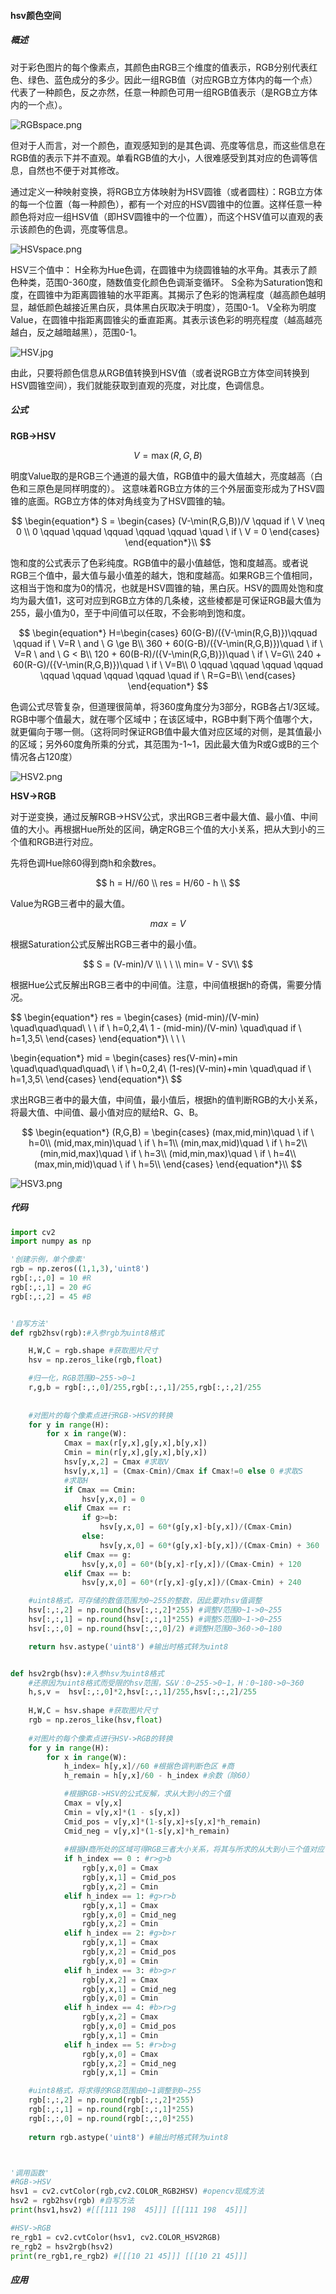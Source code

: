 #### hsv颜色空间

##### 概述

对于彩色图片的每个像素点，其颜色由RGB三个维度的值表示，RGB分别代表红色、绿色、蓝色成分的多少。因此一组RGB值（对应RGB立方体内的每一个点）代表了一种颜色，反之亦然，任意一种颜色可用一组RGB值表示（是RGB立方体内的一个点）。

![RGBspace.png](auxiliary\RGBspace.png)

但对于人而言，对一个颜色，直观感知到的是其色调、亮度等信息，而这些信息在RGB值的表示下并不直观。单看RGB值的大小，人很难感受到其对应的色调等信息，自然也不便于对其修改。

通过定义一种映射变换，将RGB立方体映射为HSV圆锥（或者圆柱）：RGB立方体的每一个位置（每一种颜色），都有一个对应的HSV圆锥中的位置。这样任意一种颜色将对应一组HSV值（即HSV圆锥中的一个位置），而这个HSV值可以直观的表示该颜色的色调，亮度等信息。

![HSVspace.png](auxiliary\HSVspace.png)

HSV三个值中：
H全称为Hue色调，在圆锥中为绕圆锥轴的水平角。其表示了颜色种类，范围0-360度，随数值变化颜色色调渐变循环。
S全称为Saturation饱和度，在圆锥中为距离圆锥轴的水平距离。其揭示了色彩的饱满程度（越高颜色越明显，越低颜色越接近黑白灰，具体黑白灰取决于明度），范围0-1。
V全称为明度Value，在圆锥中指距离圆锥尖的垂直距离。其表示该色彩的明亮程度（越高越亮越白，反之越暗越黑），范围0-1。

![HSV.jpg](auxiliary\HSV.jpg)

由此，只要将颜色信息从RGB值转换到HSV值（或者说RGB立方体空间转换到HSV圆锥空间），我们就能获取到直观的亮度，对比度，色调信息。

##### 公式

**RGB->HSV**

$$
V = \max(R,G,B)
$$

明度Value取的是RGB三个通道的最大值，RGB值中的最大值越大，亮度越高（白色和三原色是同样明度的）。
这意味着RGB立方体的三个外层面变形成为了HSV圆锥的底面。RGB立方体的体对角线变为了HSV圆锥的轴。

$$
\begin{equation*}
S = \begin{cases}
(V-\min(R,G,B))/V \qquad if \ V \neq 0 \\
0 \qquad \qquad \qquad \qquad \qquad \quad \ if \ V = 0
\end{cases}
\end{equation*}\\
$$

饱和度的公式表示了色彩纯度。RGB值中的最小值越低，饱和度越高。或者说RGB三个值中，最大值与最小值差的越大，饱和度越高。如果RGB三个值相同，这相当于饱和度为0的情况，也就是HSV圆锥的轴，黑白灰。HSV的圆周处饱和度均为最大值1，这可对应到RGB立方体的几条棱，这些棱都是可保证RGB最大值为255，最小值为0，至于中间值可以任取，不会影响到饱和度。

$$
\begin{equation*}
H=\begin{cases}
60(G-B)/({V-\min(R,G,B)})\qquad \qquad if \ V=R \ and \ G \ge B\\
360 + 60(G-B)/({V-\min(R,G,B)})\quad \ if \ V=R \ and \ G < B\\
120 + 60(B-R)/({V-\min(R,G,B)})\quad \ if \ V=G\\
240 + 60(R-G)/({V-\min(R,G,B)})\quad \ if \ V=B\\
0 \qquad \qquad \qquad \qquad \qquad \qquad \qquad \qquad \quad if \ R=G=B\\
\end{cases}
\end{equation*}
$$

色调公式尽管复杂，但道理很简单，将360度角度分为3部分，RGB各占1/3区域。RGB中哪个值最大，就在哪个区域中；在该区域中，RGB中剩下两个值哪个大，就更偏向于哪一侧。（这将同时保证RGB值中最大值对应区域的对侧，是其值最小的区域；另外60度角所乘的分式，其范围为-1~1，因此最大值为R或G或B的三个情况各占120度）

![HSV2.png](auxiliary\HSV2.png)

**HSV->RGB**

对于逆变换，通过反解RGB->HSV公式，求出RGB三者中最大值、最小值、中间值的大小。再根据Hue所处的区间，确定RGB三个值的大小关系，把从大到小的三个值和RGB进行对应。

先将色调Hue除60得到商h和余数res。

$$
h = H//60 \\
res = H/60 - h \\
$$

Value为RGB三者中的最大值。

$$
max = V
$$

根据Saturation公式反解出RGB三者中的最小值。

$$
S = (V-min)/V \\ 
\ \ \\
min= V - SV\\
$$

根据Hue公式反解出RGB三者中的中间值。注意，中间值根据h的奇偶，需要分情况。

$$
\begin{equation*}
res = \begin{cases} 
(mid-min)/(V-min) \quad\quad\quad\ \ \     if \ h=0,2,4\\
1 - (mid-min)/(V-min) \quad\quad if \ h=1,3,5\\
\end{cases}
\end{equation*}\\
\ \ \\

\begin{equation*}
mid = \begin{cases} 
res(V-min)+min \quad\quad\quad\quad\ \    if \ h=0,2,4\\
(1-res)(V-min)+min \quad\quad if \ h=1,3,5\\
\end{cases}
\end{equation*}\\
$$

求出RGB三者中的最大值，中间值，最小值后，根据h的值判断RGB的大小关系，将最大值、中间值、最小值对应的赋给R、G、B。

$$
\begin{equation*}
(R,G,B) =  \begin{cases}
(max,mid,min)\quad \ if \ h=0\\
(mid,max,min)\quad \ if \ h=1\\
(min,max,mid)\quad \ if \ h=2\\
(min,mid,max)\quad \ if \ h=3\\
(mid,min,max)\quad \ if \ h=4\\
(max,min,mid)\quad \ if \ h=5\\
\end{cases}
\end{equation*}\\
$$

![HSV3.png](auxiliary\HSV3.png)

##### 代码

```python
import cv2
import numpy as np

'创建示例，单个像素'
rgb = np.zeros((1,1,3),'uint8')
rgb[:,:,0] = 10 #R
rgb[:,:,1] = 20 #G
rgb[:,:,2] = 45 #B


'自写方法'
def rgb2hsv(rgb):#入参rgb为uint8格式

    H,W,C = rgb.shape #获取图片尺寸
    hsv = np.zeros_like(rgb,float) 

    #归一化，RGB范围0~255->0~1
    r,g,b = rgb[:,:,0]/255,rgb[:,:,1]/255,rgb[:,:,2]/255 
    
    
    #对图片的每个像素点进行RGB->HSV的转换
    for y in range(H):
        for x in range(W):
            Cmax = max(r[y,x],g[y,x],b[y,x])
            Cmin = min(r[y,x],g[y,x],b[y,x])
            hsv[y,x,2] = Cmax #求取V
            hsv[y,x,1] = (Cmax-Cmin)/Cmax if Cmax!=0 else 0 #求取S
            #求取H
            if Cmax == Cmin:
                hsv[y,x,0] = 0
            elif Cmax == r:
                if g>=b:
                    hsv[y,x,0] = 60*(g[y,x]-b[y,x])/(Cmax-Cmin) 
                else:
                    hsv[y,x,0] = 60*(g[y,x]-b[y,x])/(Cmax-Cmin) + 360
            elif Cmax == g:
                hsv[y,x,0] = 60*(b[y,x]-r[y,x])/(Cmax-Cmin) + 120
            elif Cmax == b:
                hsv[y,x,0] = 60*(r[y,x]-g[y,x])/(Cmax-Cmin) + 240

    #uint8格式，可存储的数值范围为0~255的整数，因此要对hsv值调整        
    hsv[:,:,2] = np.round(hsv[:,:,2]*255) #调整V范围0~1->0~255
    hsv[:,:,1] = np.round(hsv[:,:,1]*255) #调整S范围0~1->0~255
    hsv[:,:,0] = np.round(hsv[:,:,0]/2) #调整H范围0~360->0~180

    return hsv.astype('uint8') #输出时格式转为uint8


def hsv2rgb(hsv):#入参hsv为uint8格式
    #还原因为uint8格式而受限的hsv范围，S&V：0~255->0~1，H：0~180->0~360  
    h,s,v =  hsv[:,:,0]*2,hsv[:,:,1]/255,hsv[:,:,2]/255
    
    H,W,C = hsv.shape #获取图片尺寸
    rgb = np.zeros_like(hsv,float)
    
    #对图片的每个像素点进行HSV->RGB的转换
    for y in range(H):
        for x in range(W):
            h_index= h[y,x]//60 #根据色调判断色区 #商
            h_remain = h[y,x]/60 - h_index #余数（除60）

            #根据RGB->HSV的公式反解，求从大到小的三个值
            Cmax = v[y,x]
            Cmin = v[y,x]*(1 - s[y,x])
            Cmid_pos = v[y,x]*(1-s[y,x]+s[y,x]*h_remain)
            Cmid_neg = v[y,x]*(1-s[y,x]*h_remain)
            
            #根据H商所处的区域可得RGB三者大小关系，将其与所求的从大到小三个值对应
            if h_index == 0 : #r>g>b
                rgb[y,x,0] = Cmax
                rgb[y,x,1] = Cmid_pos
                rgb[y,x,2] = Cmin
            elif h_index == 1: #g>r>b
                rgb[y,x,1] = Cmax
                rgb[y,x,0] = Cmid_neg
                rgb[y,x,2] = Cmin
            elif h_index == 2: #g>b>r
                rgb[y,x,1] = Cmax
                rgb[y,x,2] = Cmid_pos
                rgb[y,x,0] = Cmin
            elif h_index == 3: #b>g>r
                rgb[y,x,2] = Cmax
                rgb[y,x,1] = Cmid_neg
                rgb[y,x,0] = Cmin
            elif h_index == 4: #b>r>g
                rgb[y,x,2] = Cmax
                rgb[y,x,0] = Cmid_pos
                rgb[y,x,1] = Cmin
            elif h_index == 5: #r>b>g
                rgb[y,x,0] = Cmax
                rgb[y,x,2] = Cmid_neg
                rgb[y,x,1] = Cmin

    #uint8格式，将求得的RGB范围由0~1调整到0~255
    rgb[:,:,2] = np.round(rgb[:,:,2]*255)
    rgb[:,:,1] = np.round(rgb[:,:,1]*255)
    rgb[:,:,0] = np.round(rgb[:,:,0]*255)                
        
    return rgb.astype('uint8') #输出时格式转为uint8



'调用函数'
#RGB->HSV
hsv1 = cv2.cvtColor(rgb,cv2.COLOR_RGB2HSV) #opencv现成方法
hsv2 = rgb2hsv(rgb) #自写方法
print(hsv1,hsv2) #[[[111 198  45]]] [[[111 198  45]]]

#HSV->RGB
re_rgb1 = cv2.cvtColor(hsv1, cv2.COLOR_HSV2RGB)
re_rgb2 = hsv2rgb(hsv2)
print(re_rgb1,re_rgb2) #[[[10 21 45]]] [[[10 21 45]]]
```

##### 应用